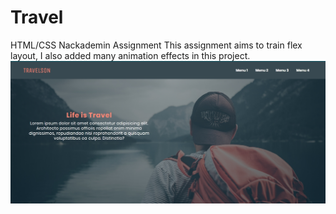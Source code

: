 # Travel
HTML/CSS Nackademin Assignment
This assignment aims to train flex layout, I also added many animation effects in this project.
<img src="images/CSS-FLEX-travel.jpg">
